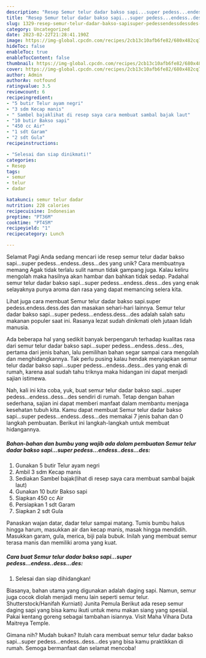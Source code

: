 ```yaml
---
description: "Resep Semur telur dadar bakso sapi...super pedess...endess..dess...des yang Enak, Enak"
title: "Resep Semur telur dadar bakso sapi...super pedess...endess..dess...des yang Enak, Enak"
slug: 1329-resep-semur-telur-dadar-bakso-sapisuper-pedessendessdessdes-yang-enak-enak
category: Uncategorized
date: 2023-02-22T21:28:41.190Z
image: https://img-global.cpcdn.com/recipes/2cb13c10afb6fe82/680x482cq70/semur-telur-dadar-bakso-sapisuper-pedessendessdessdes-foto-resep-utama.jpg
hideToc: false
enableToc: true
enableTocContent: false
thumbnail: https://img-global.cpcdn.com/recipes/2cb13c10afb6fe82/680x482cq70/semur-telur-dadar-bakso-sapisuper-pedessendessdessdes-foto-resep-utama.jpg
cover: https://img-global.cpcdn.com/recipes/2cb13c10afb6fe82/680x482cq70/semur-telur-dadar-bakso-sapisuper-pedessendessdessdes-foto-resep-utama.jpg
author: Admin
authorAv: notfound
ratingvalue: 3.5
reviewcount: 6
recipeingredient:
- "5 butir Telur ayam negri"
- "3 sdm Kecap manis"
- " Sambel bajaklihat di resep saya cara membuat sambal bajak laut"
- "10 butir Bakso sapi"
- "450 cc Air"
- "1 sdt Garam"
- "2 sdt Gula"
recipeinstructions:

- "Selesai dan siap dinikmati!"
categories:
- Resep
tags:
- semur
- telur
- dadar

katakunci: semur telur dadar 
nutrition: 228 calories
recipecuisine: Indonesian
preptime: "PT36M"
cooktime: "PT45M"
recipeyield: "1"
recipecategory: Lunch

---
```



Selamat Pagi Anda sedang mencari ide resep semur telur dadar bakso sapi...super pedess...endess..dess...des yang unik? Cara membuatnya memang Agak tidak terlalu sulit namun tidak gampang juga. Kalau keliru mengolah maka hasilnya akan hambar dan bahkan tidak sedap. Padahal semur telur dadar bakso sapi...super pedess...endess..dess...des yang enak selayaknya punya aroma dan rasa yang dapat memancing selera kita.


Lihat juga cara membuat Semur telur dadar bakso sapi.super pedess.endess.dess.des dan masakan sehari-hari lainnya. Semur telur dadar bakso sapi…super pedess…endess.dess…des adalah salah satu makanan populer saat ini. Rasanya lezat sudah dinikmati oleh jutaan lidah manusia.

Ada beberapa hal yang sedikit banyak berpengaruh terhadap kualitas rasa dari semur telur dadar bakso sapi...super pedess...endess..dess...des, pertama dari jenis bahan, lalu pemilihan bahan segar sampai cara mengolah dan menghidangkannya. Tak perlu pusing kalau hendak menyiapkan semur telur dadar bakso sapi...super pedess...endess..dess...des yang enak di rumah, karena asal sudah tahu triknya maka hidangan ini dapat menjadi sajian istimewa.


Nah, kali ini kita coba, yuk, buat semur telur dadar bakso sapi...super pedess...endess..dess...des sendiri di rumah. Tetap dengan bahan sederhana, sajian ini dapat memberi manfaat dalam membantu menjaga kesehatan tubuh kita. Kamu dapat membuat Semur telur dadar bakso sapi...super pedess...endess..dess...des memakai 7 jenis bahan dan 0 langkah pembuatan. Berikut ini langkah-langkah untuk membuat hidangannya.

<!--inarticleads1-->

##### Bahan-bahan dan bumbu yang wajib ada dalam pembuatan Semur telur dadar bakso sapi...super pedess...endess..dess...des:

1. Gunakan 5 butir Telur ayam negri
1. Ambil 3 sdm Kecap manis
1. Sediakan  Sambel bajak(lihat di resep saya cara membuat sambal bajak laut)
1. Gunakan 10 butir Bakso sapi
1. Siapkan 450 cc Air
1. Persiapkan 1 sdt Garam
1. Siapkan 2 sdt Gula


Panaskan wajan datar, dadar telur sampai matang. Tumis bumbu halus hingga harum, masukkan air dan kecap manis, masak hingga mendidih. Masukkan garam, gula, merica, biji pala bubuk. Inilah yang membuat semur terasa manis dan memiliki aroma yang kuat. 

<!--inarticleads2-->

##### Cara buat Semur telur dadar bakso sapi...super pedess...endess..dess...des:


1. Selesai dan siap dihidangkan!

Biasanya, bahan utama yang digunakan adalah daging sapi. Namun, semur juga cocok diolah menjadi menu lain seperti semur telur. Shutterstock/Hanifah Kurniati) Junita Pemula Berikut ada resep semur daging sapi yang bisa kamu ikuti untuk menu makan siang yang spesial. Pakai kentang goreng sebagai tambahan isiannya. Visit Maha Vihara Duta Maitreya Temple. 

Gimana nih? Mudah bukan? Itulah cara membuat semur telur dadar bakso sapi...super pedess...endess..dess...des yang bisa kamu praktikkan di rumah. Semoga bermanfaat dan selamat mencoba!
